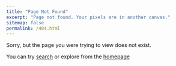 ```yaml
---
title: "Page Not Found"
excerpt: "Page not found. Your pixels are in another canvas."
sitemap: false
permalink: /404.html
---
```


Sorry, but the page you were trying to view does not exist.

You can try [search]({{site.baseurl}}/search/) or explore from the [homepage]({{site.baseurl}})

